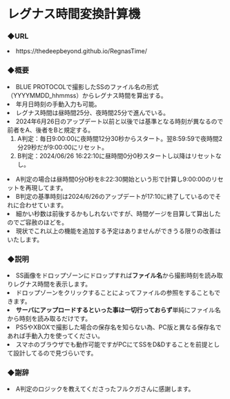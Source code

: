 # レグナス時間変換計算機
<h3>◆URL</h3>
<li>https://thedeepbeyond.github.io/RegnasTime/</li>
<h3>◆概要</h3>
<li>BLUE PROTOCOLで撮影したSSのファイル名の形式（YYYYMMDD_hhmmss）からレグナス時間を算出する。</li>
<li>年月日時刻の手動入力も可能。</li>
<li>レグナス時間は昼時間25分、夜時間25分で進んでいる。</li>
<li>2024年6月26日のアップデート以前と以後では基準となる時刻が異なるので前者をA、後者をBと規定する。<br>
<ol>
<li>A判定：毎日9:00:00に夜時間12分30秒からスタート。翌8:59:59で夜時間2分29秒だが9:00:00にリセット。</li>
<li>B判定：2024/06/26 16:22:10に昼時間0分0秒スタートし以降はリセットなし。</li>
</ol>
<li>A判定の場合は昼時間0分0秒を8:22:30開始という形で計算し9:00:00のリセットを再現してます。</li>
<li>B判定の基準時刻は2024/6/26のアップデートが17:10に終了しているのでそれに合わせています。</li>
<li>細かい秒数は前後するかもしれないですが、時間ゲージを目算して算出したのでご容赦のほどを。</li>
<li>現状でこれ以上の機能を追加する予定はありませんができうる限りの改善はいたします。</li>
<h3>◆説明</h3>
<li>SS画像をドロップゾーンにドロップすれば<b>ファイル名</b>から撮影時刻を読み取りレグナス時間を表示します。</li>
<li>ドロップゾーンをクリックすることによってファイルの参照をすることもできます。
<li><b>サーバにアップロードするといった事は一切行っておらず</b>単純にファイル名から時刻を読み取るだけです。</li>
<li>PS5やXBOXで撮影した場合の保存名を知らない為、PC版と異なる保存名であれば手動入力を使ってください。</li>
<li>スマホのブラウザでも動作可能ですがPCにてSSをD&Dすることを前提として設計してるので見づらいです。</li>
<h3>◆謝辞</h3>
<li>A判定のロジックを教えてくださったフルクガさんに感謝します。</li>
